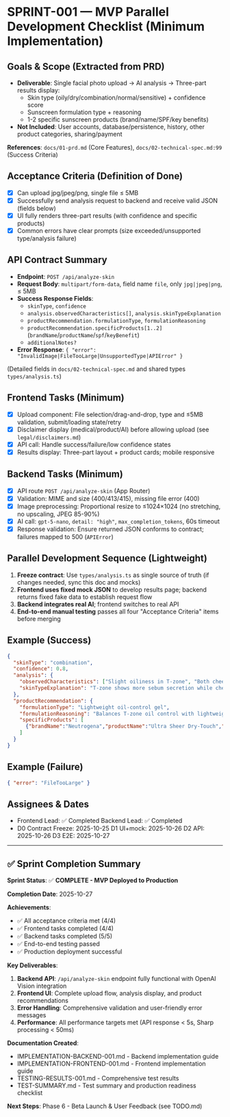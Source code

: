 # SPRINT-001 — MVP Parallel Development Checklist (Minimum Implementation)

## Goals & Scope (Extracted from PRD)
- **Deliverable**: Single facial photo upload → AI analysis → Three-part results display:
  - Skin type (oily/dry/combination/normal/sensitive) + confidence score
  - Sunscreen formulation type + reasoning
  - 1-2 specific sunscreen products (brand/name/SPF/key benefits)
- **Not Included**: User accounts, database/persistence, history, other product categories, sharing/payment

**References**: `docs/01-prd.md` (Core Features), `docs/02-technical-spec.md:99` (Success Criteria)

## Acceptance Criteria (Definition of Done)
- [x] Can upload jpg/jpeg/png, single file ≤ 5MB
- [x] Successfully send analysis request to backend and receive valid JSON (fields below)
- [x] UI fully renders three-part results (with confidence and specific products)
- [x] Common errors have clear prompts (size exceeded/unsupported type/analysis failure)

## API Contract Summary
- **Endpoint**: `POST /api/analyze-skin`
- **Request Body**: `multipart/form-data`, field name `file`, only `jpg|jpeg|png`, ≤ 5MB
- **Success Response Fields**:
  - `skinType`, `confidence`
  - `analysis.observedCharacteristics[]`, `analysis.skinTypeExplanation`
  - `productRecommendation.formulationType`, `formulationReasoning`
  - `productRecommendation.specificProducts[1..2]` (`brandName`/`productName`/`spf`/`keyBenefit`)
  - `additionalNotes?`
- **Error Response**: `{ "error": "InvalidImage|FileTooLarge|UnsupportedType|APIError" }`

(Detailed fields in `docs/02-technical-spec.md` and shared types `types/analysis.ts`)

## Frontend Tasks (Minimum)
- [x] Upload component: File selection/drag-and-drop, type and ≤5MB validation, submit/loading state/retry
- [x] Disclaimer display (medical/product/AI) before allowing upload (see `legal/disclaimers.md`)
- [x] API call: Handle success/failure/low confidence states
- [x] Results display: Three-part layout + product cards; mobile responsive

## Backend Tasks (Minimum)
- [x] API route `POST /api/analyze-skin` (App Router)
- [x] Validation: MIME and size (400/413/415), missing file error (400)
- [x] Image preprocessing: Proportional resize to ≤1024×1024 (no stretching, no upscaling, JPEG 85-90%)
- [x] AI call: `gpt-5-nano`, `detail: "high"`, `max_completion_tokens`, 60s timeout
- [x] Response validation: Ensure returned JSON conforms to contract; failures mapped to 500 (`APIError`)

## Parallel Development Sequence (Lightweight)
1) **Freeze contract**: Use `types/analysis.ts` as single source of truth (if changes needed, sync this doc and mocks)
2) **Frontend uses fixed mock JSON** to develop results page; backend returns fixed fake data to establish request flow
3) **Backend integrates real AI**; frontend switches to real API
4) **End-to-end manual testing** passes all four "Acceptance Criteria" items before merging

## Example (Success)
```json
{
  "skinType": "combination",
  "confidence": 0.8,
  "analysis": {
    "observedCharacteristics": ["Slight oiliness in T-zone", "Both cheeks relatively balanced"],
    "skinTypeExplanation": "T-zone shows more sebum secretion while cheeks are more balanced, classified as combination skin"
  },
  "productRecommendation": {
    "formulationType": "Lightweight oil-control gel",
    "formulationReasoning": "Balances T-zone oil control with lightweight protection for cheeks",
    "specificProducts": [
      {"brandName":"Neutrogena","productName":"Ultra Sheer Dry-Touch","spf":"55","keyBenefit":"Lightweight, non-greasy, oil control"}
    ]
  }
}
```

## Example (Failure)
```json
{ "error": "FileTooLarge" }
```

## Assignees & Dates
- Frontend Lead: ✅ Completed   Backend Lead: ✅ Completed
- D0 Contract Freeze: 2025-10-25   D1 UI+mock: 2025-10-26   D2 API: 2025-10-26   D3 E2E: 2025-10-27

---

## ✅ Sprint Completion Summary

**Sprint Status**: ✅ **COMPLETE - MVP Deployed to Production**

**Completion Date**: 2025-10-27

**Achievements**:
- ✅ All acceptance criteria met (4/4)
- ✅ Frontend tasks completed (4/4)
- ✅ Backend tasks completed (5/5)
- ✅ End-to-end testing passed
- ✅ Production deployment successful

**Key Deliverables**:
1. **Backend API**: `/api/analyze-skin` endpoint fully functional with OpenAI Vision integration
2. **Frontend UI**: Complete upload flow, analysis display, and product recommendations
3. **Error Handling**: Comprehensive validation and user-friendly error messages
4. **Performance**: All performance targets met (API response < 5s, Sharp processing < 50ms)

**Documentation Created**:
- IMPLEMENTATION-BACKEND-001.md - Backend implementation guide
- IMPLEMENTATION-FRONTEND-001.md - Frontend implementation guide
- TESTING-RESULTS-001.md - Comprehensive test results
- TEST-SUMMARY.md - Test summary and production readiness checklist

**Next Steps**: Phase 6 - Beta Launch & User Feedback (see TODO.md)
